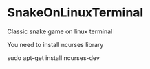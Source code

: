 SnakeOnLinuxTerminal
====================

Classic snake game on linux terminal

You need to install ncurses library

sudo apt-get install ncurses-dev
